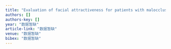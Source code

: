 ```yaml
---
title: "Evaluation of facial attractiveness for patients with malocclusion: A machine-learning technique employing Procrustes"
authors: []
authors-key: []
year: "数据暂缺"
article-link: "数据暂缺"
venue: "数据暂缺"
bibex: "数据暂缺"
---
```

